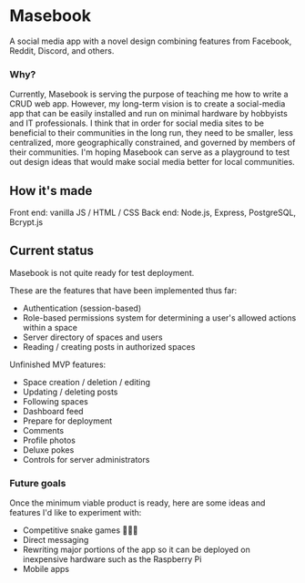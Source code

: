 # Masebook

A social media app with a novel design combining features from Facebook, Reddit, Discord, and others.

### Why?

Currently, Masebook is serving the purpose of teaching me how to write a CRUD web app. However, my long-term vision is to create a social-media app that can be easily installed and run on minimal hardware by hobbyists and IT professionals. I think that in order for social media sites to be beneficial to their communities in the long run, they need to be smaller, less centralized, more geographically constrained, and governed by members of their communities. I'm hoping Masebook can serve as a playground to test out design ideas that would make social media better for local communities.

## How it's made

Front end: vanilla JS / HTML / CSS
Back end: Node.js, Express, PostgreSQL, Bcrypt.js

## Current status

Masebook is not quite ready for test deployment.

These are the features that have been implemented thus far:
- Authentication (session-based)
- Role-based permissions system for determining a user's allowed actions within a space
- Server directory of spaces and users
- Reading / creating posts in authorized spaces

Unfinished MVP features:
- Space creation / deletion / editing
- Updating / deleting posts
- Following spaces
- Dashboard feed
- Prepare for deployment
- Comments
- Profile photos
- Deluxe pokes
- Controls for server administrators

### Future goals

Once the minimum viable product is ready, here are some ideas and features I'd like to experiment with:
- Competitive snake games 🐍🐍🐍
- Direct messaging
- Rewriting major portions of the app so it can be deployed on inexpensive hardware such as the Raspberry Pi
- Mobile apps